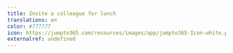 ```yaml
---
title: Invite a colleague for lunch
translations: en
color: #777777
icon: https://jumpto365.com/resources/images/app/jumpto365-Icon-white.png
externalref: undefined
---
```

  


